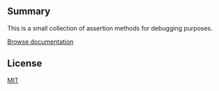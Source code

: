 ## Summary 
This is a small collection of assertion methods for debugging purposes.

[Browse documentation](https://rharel.github.io/csharp-require/docs/index.html)

## License
[MIT](LICENSE.txt)
